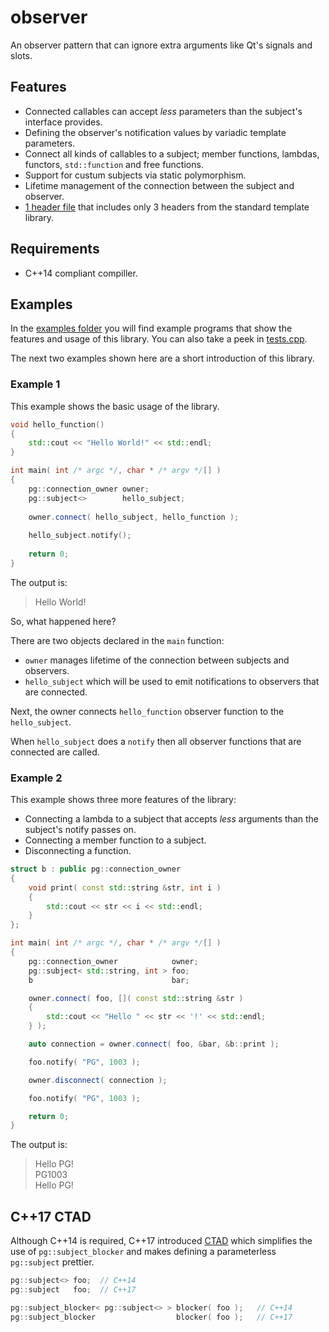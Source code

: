 # observer

An observer pattern that can ignore extra arguments like Qt's signals and slots.

## Features

* Connected callables can accept _less_ parameters than the subject's interface provides.
* Defining the observer's notification values by variadic template parameters.
* Connect all kinds of callables to a subject; member functions, lambdas, functors, ```std::function``` and free functions.
* Support for custum subjects via static polymorphism. 
* Lifetime management of the connection between the subject and observer. 
* [1 header file](https://github.com/PG1003/observer/blob/master/src/observer.h) that includes only 3 headers from the standard template library.

## Requirements

* C++14 compliant compiller. 

## Examples

In the [examples folder](https://github.com/PG1003/observer/blob/master/examples) you will find example programs that show the features and usage of this library.
You can also take a peek in [tests.cpp](https://github.com/PG1003/observer/blob/master/test/tests.cpp).

The next two examples shown here are a short introduction of this library.

### Example 1

This example shows the basic usage of the library.

``` c++
void hello_function()
{
    std::cout << "Hello World!" << std::endl;
}

int main( int /* argc */, char * /* argv */[] )
{
    pg::connection_owner owner;
    pg::subject<>        hello_subject;
    
    owner.connect( hello_subject, hello_function );
    
    hello_subject.notify();
    
    return 0;
}
```
The output is:
>Hello World!

So, what happened here?

There are two objects declared in the ```main``` function:
* ```owner``` manages lifetime of the connection between subjects and observers.
* ```hello_subject``` which will be used to emit notifications to observers that are connected.

Next, the owner connects ```hello_function``` observer function to the ```hello_subject```.

When ```hello_subject``` does a ```notify``` then all observer functions that are connected are called.

### Example 2

This example shows three more features of the library:
* Connecting a lambda to a subject that accepts _less_ arguments than the subject's notify passes on.
* Connecting a member function to a subject.
* Disconnecting a function.

``` c++
struct b : public pg::connection_owner
{
    void print( const std::string &str, int i )
    {
        std::cout << str << i << std::endl;
    }
};

int main( int /* argc */, char * /* argv */[] )
{
    pg::connection_owner            owner;
    pg::subject< std::string, int > foo;
    b                               bar;

    owner.connect( foo, []( const std::string &str )
    {
        std::cout << "Hello " << str << '!' << std::endl;
    } );

    auto connection = owner.connect( foo, &bar, &b::print );

    foo.notify( "PG", 1003 );

    owner.disconnect( connection );

    foo.notify( "PG", 1003 );

    return 0;
}
```
The output is:
> Hello PG!  
> PG1003  
> Hello PG!

## C++17 CTAD

Although C++14 is required, C++17 introduced [CTAD](https://en.cppreference.com/w/cpp/language/class_template_argument_deduction) which simplifies the use of ```pg::subject_blocker``` and makes defining a parameterless ```pg::subject``` prettier.

``` c++
pg::subject<> foo;  // C++14
pg::subject   foo;  // C++17

pg::subject_blocker< pg::subject<> > blocker( foo );   // C++14
pg::subject_blocker                  blocker( foo );   // C++17
```
